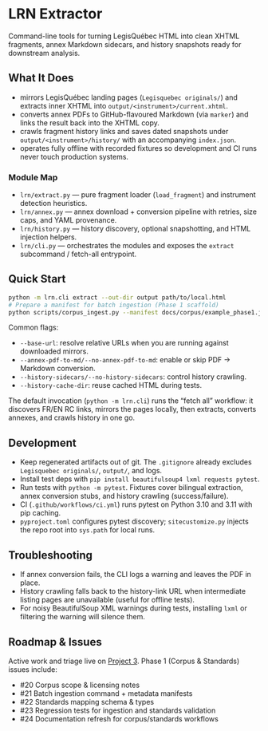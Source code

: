 # LRN Extractor

Command-line tools for turning LegisQuébec HTML into clean XHTML fragments, annex Markdown sidecars, and history snapshots ready for downstream analysis.

## What It Does
- mirrors LegisQuébec landing pages (`Legisquebec originals/`) and extracts inner XHTML into `output/<instrument>/current.xhtml`.
- converts annex PDFs to GitHub-flavoured Markdown (via `marker`) and links the result back into the XHTML copy.
- crawls fragment history links and saves dated snapshots under `output/<instrument>/history/` with an accompanying `index.json`.
- operates fully offline with recorded fixtures so development and CI runs never touch production systems.

### Module Map
- `lrn/extract.py` — pure fragment loader (`load_fragment`) and instrument detection heuristics.
- `lrn/annex.py` — annex download + conversion pipeline with retries, size caps, and YAML provenance.
- `lrn/history.py` — history discovery, optional snapshotting, and HTML injection helpers.
- `lrn/cli.py` — orchestrates the modules and exposes the `extract` subcommand / fetch-all entrypoint.

## Quick Start
```bash
python -m lrn.cli extract --out-dir output path/to/local.html
# Prepare a manifest for batch ingestion (Phase 1 scaffold)
python scripts/corpus_ingest.py --manifest docs/corpus/example_phase1.json --out-dir logs/ingestion/demo
```
Common flags:
- `--base-url`: resolve relative URLs when you are running against downloaded mirrors.
- `--annex-pdf-to-md/--no-annex-pdf-to-md`: enable or skip PDF → Markdown conversion.
- `--history-sidecars/--no-history-sidecars`: control history crawling.
- `--history-cache-dir`: reuse cached HTML during tests.

The default invocation (`python -m lrn.cli`) runs the “fetch all” workflow: it discovers FR/EN RC links, mirrors the pages locally, then extracts, converts annexes, and crawls history in one go.

## Development
- Keep regenerated artifacts out of git. The `.gitignore` already excludes `Legisquebec originals/`, `output/`, and logs.
- Install test deps with `pip install beautifulsoup4 lxml requests pytest`.
- Run tests with `python -m pytest`. Fixtures cover bilingual extraction, annex conversion stubs, and history crawling (success/failure).
- CI (`.github/workflows/ci.yml`) runs pytest on Python 3.10 and 3.11 with pip caching.
- `pyproject.toml` configures pytest discovery; `sitecustomize.py` injects the repo root into `sys.path` for local runs.

## Troubleshooting
- If annex conversion fails, the CLI logs a warning and leaves the PDF in place.
- History crawling falls back to the history-link URL when intermediate listing pages are unavailable (useful for offline tests).
- For noisy BeautifulSoup XML warnings during tests, installing `lxml` or filtering the warning will silence them.

## Roadmap & Issues
Active work and triage live on [Project 3](https://github.com/users/g0udurix/projects/3). Phase 1 (Corpus & Standards) issues include:

- #20 Corpus scope & licensing notes
- #21 Batch ingestion command + metadata manifests
- #22 Standards mapping schema & types
- #23 Regression tests for ingestion and standards validation
- #24 Documentation refresh for corpus/standards workflows
